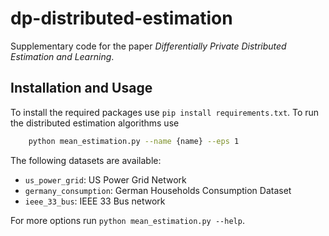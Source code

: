 # dp-distributed-estimation

Supplementary code for the paper _Differentially Private Distributed Estimation and Learning_. 

## Installation and Usage

To install the required packages use `pip install requirements.txt`. To run the distributed estimation algorithms use

```bash
    python mean_estimation.py --name {name} --eps 1 
```

The following datasets are available:

 * `us_power_grid`: US Power Grid Network
 * `germany_consumption`: German Households Consumption Dataset
 * `ieee_33_bus`: IEEE 33 Bus network

For more options run `python mean_estimation.py --help`. 
